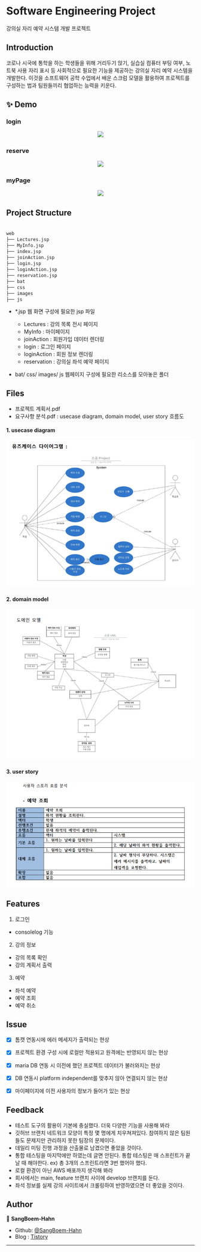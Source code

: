 # Software Engineering Project

강의실 자리 예약 시스템 개발 프로젝트

## Introduction

코로나 시국에 통학을 하는 학생들을 위해 거리두기 앉기, 실습실 컴퓨터 부팅 여부, 노트북 사용 자리 표시 등 사회적으로 필요한 기능을 제공하는 강의실 자리 예약 시스템을 개발한다. 이것을 소프트웨어 공학 수업에서 배운 스크럼 모델을 활용하여 프로젝트를 구성하는 법과 팀원들끼리 협업하는 능력을 키운다.


## ✨ Demo

### login
<p align ="center">
  <img src = "https://user-images.githubusercontent.com/90328527/209787062-56874ee4-7728-47c3-965b-eb35f7204029.gif">
</p>

### reserve
<p align ="center">
  <img src = "https://user-images.githubusercontent.com/90328527/209787162-f1faf971-c841-4c88-b90d-11d7c93c9371.gif">
</p>

### myPage
<p align ="center">
  <img src = "https://user-images.githubusercontent.com/90328527/209787230-18ae797b-b002-4b3a-be99-0cdd34526149.gif">
</p>

## Project Structure
```

web
├── Lectures.jsp
├── MyInfo.jsp
├── index.jsp
├── joinAction.jsp
├── login.jsp
├── loginAction.jsp
├── reservation.jsp
├── bat
├── css
├── images
├── js

```

- *.jsp
웹 화면 구성에 필요한 jsp 파일
  
  - Lectures : 강의 목록 전시 페이지
  - MyInfo : 마이페이지
  - joinAction : 회원가입 데이터 렌더링
  - login : 로그인 페이지
  - loginAction : 회원 정보 렌더링
  - reservation : 강의실 좌석 예약 페이지
  
- bat/ css/ images/ js
웹페이지 구성에 필요한 리소스를 모아놓은 폴더
  

## Files
- 프로젝트 계획서.pdf
- 요구사항 분석.pdf : usecase diagram, domain model, user story 흐름도

#### 1. usecase diagram
![model](./assests/usecase.PNG)


#### 2. domain model
![model](./assests/domain.PNG)


#### 3. user story
![model](./assests/story.PNG)


## Features
1. 로그인
- consolelog 기능
2. 강의 정보
- 강의 목록 확인
- 강의 계획서 출력
3. 예약 
- 좌석 예약
- 예약 조회
- 예약 취소
      




## Issue

* [X] 톰캣 연동시에 에러 메세지가 출력되는 현상
* [X] 프로젝트 환경 구성 시에 로컬만 적용되고 원격에는 반영되지 않는 현상 
* [X] maria DB 연동 시 이전에 했던 프로젝트 데이터가 불러와지는 현상
* [X] DB 연동시 platform independent를 맞추지 않아 연결되지 않는 현상
* [X] 마이페이지에 이전 사용자의 정보가 들어가 있는 현상



<!--
## Prerequisites
Before you begin, ensure you have met the following requirements:
// These are just example requirements. Add, duplicate or remove as required
* You have installed the latest version of `<coding_language/dependency/requirement_1>`
* You have a `<Windows/Linux/Mac>` machine. State which OS is supported/which is not.
* You have read `<guide/link/documentation_related_to_project>`.
-->

<!--
## Release History

* 0.2.1
    * CHANGE: Update docs (module code remains unchanged)
* 0.2.0
    * CHANGE: Remove `setDefaultXYZ()`
    * ADD: Add `init()`
* 0.1.1
    * FIX: Crash when calling `baz()` (Thanks @GenerousContributorName!)
* 0.1.0
    * The first proper release
    * CHANGE: Rename `foo()` to `bar()`
* 0.0.1
    * Work in progress
-->


<!--
## 🚀 Usage

클론

```bash
  git clone https://github.com/SangBoem-Hahn/Pokemon
```
-->



## Feedback
- 테스트 도구의 활용이 기본에 충실했다. 더욱 다양한 기능을 사용해 봐라
- 깃허브 브랜치 네트워크 모양이 특정 몇 명에게 치우쳐져있다. 참여하지 않은 팀원들도 문제지만 관리하지 못한 팀장의 문제이다.
- 데일리 미팅 진행 과정을 산출물로 남겼으면 좋았을 것이다.
- 통합 테스팅을 마지막에만 하였는데 글면 안된다. 통합 테스팅은 매 스프린트가 끝날 때 해야한다. ex) 총 3개의 스프린트라면 3번 했어야 했다.
- 로컬 환경이 아닌 AWS 배포까지 생각해 봐라
- 회사에서는 main, feature 브랜치 사이에 develop 브랜치를 둔다.
- 좌석 정보를 실제 강의 사이트에서 크롤링하여 반영하였으면 더 좋았을 것이다.



## Author

👤 **SangBoem-Hahn**

- Github: [@SangBoem-Hahn](https://github.com/SangBeom-Hahn)
- Blog : [Tistory](https://hsb422.tistory.com/)
---
